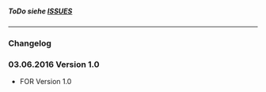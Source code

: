 ##### ToDo siehe [ISSUES](https://github.com/FriendsOfREDAXO/out5/issues) #####

---

### Changelog ###

### 03.06.2016 Version 1.0 ###

- FOR Version 1.0

